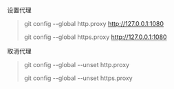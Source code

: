 设置代理

> git config --global http.proxy http://127.0.0.1:1080
>
> git config --global https.proxy http://127.0.0.1:1080

取消代理

>git config --global --unset http.proxy
>
>git config --global --unset https.proxy